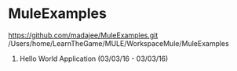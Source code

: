 # MuleExamples
https://github.com/madajee/MuleExamples.git
/Users/home/LearnTheGame/MULE/WorkspaceMule/MuleExamples

1) Hello World Application  (03/03/16 - 03/03/16)